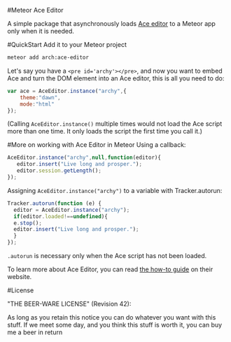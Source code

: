 #Meteor Ace Editor 

A simple package that asynchronously loads <a href="http://ace.c9.io/">Ace editor</a> to a Meteor app only when it is needed.

#QuickStart
Add it to your Meteor project
```bash
meteor add arch:ace-editor
```

Let's say you have a `<pre id='archy'></pre>`, and now you want to embed Ace and turn the DOM element into an Ace editor, this is all you need to do:
```javascript
var ace = AceEditor.instance("archy",{
    theme:"dawn", 
    mode:"html"
});
```

(Calling `AceEditor.instance()` multiple times would not load the Ace script more than one time. It only loads the script the first time you call it.)


#More on working with Ace Editor in Meteor
Using a callback:
```javascript
AceEditor.instance("archy",null,function(editor){
   editor.insert("Live long and prosper.");
   editor.session.getLength();
});
```


Assigning `AceEditor.instance("archy")` to a variable with Tracker.autorun:
```javascript
Tracker.autorun(function (e) {
  editor = AceEditor.instance("archy");
  if(editor.loaded!==undefined){
  e.stop();
  editor.insert("Live long and prosper.");
  }
});
```

`.autorun` is necessary only when the Ace script has not been loaded. 

To learn more about Ace Editor, you can read <a href="http://ace.c9.io/#nav=howto">the how-to guide</a> on their website.

#License

"THE BEER-WARE LICENSE" (Revision 42):

As long as you retain this notice you can do whatever you want with this stuff. If we meet some day, and you think this stuff is worth it, you can buy me a beer in return